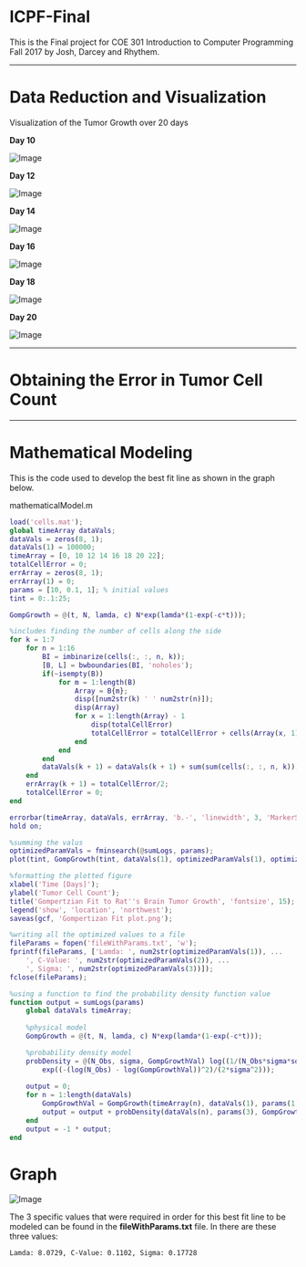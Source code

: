 # ICPF-Final

This is the Final project for COE 301 Introduction to Computer Programming Fall 2017 by Josh, Darcey and Rhythem.

---

# Data Reduction and Visualization

Visualization of the Tumor Growth over 20 days

**Day 10**

![Image](https://github.com/josh20ny/ICPF-Final/blob/master/results/Data%20Visualization%20(Part%201)/PlotAtDay10.png)

**Day 12**

![Image](https://github.com/josh20ny/ICPF-Final/blob/master/results/Data%20Visualization%20(Part%201)/PlotAtDay12.png)

**Day 14**

![Image](https://github.com/josh20ny/ICPF-Final/blob/master/results/Data%20Visualization%20(Part%201)/PlotAtDay14.png)

**Day 16**

![Image](https://github.com/josh20ny/ICPF-Final/blob/master/results/Data%20Visualization%20(Part%201)/PlotAtDay16.png)

**Day 18**

![Image](https://github.com/josh20ny/ICPF-Final/blob/master/results/Data%20Visualization%20(Part%201)/PlotAtDay18.png)

**Day 20**

![Image](https://github.com/josh20ny/ICPF-Final/blob/master/results/Data%20Visualization%20(Part%201)/PlotAtDay20.png)

---

# Obtaining the Error in Tumor Cell Count

---

# Mathematical Modeling

This is the code used to develop the best fit line as shown in the graph below.

mathematicalModel.m

```MATLAB
load('cells.mat');
global timeArray dataVals;
dataVals = zeros(8, 1);
dataVals(1) = 100000;
timeArray = [0, 10 12 14 16 18 20 22];
totalCellError = 0;
errArray = zeros(8, 1);
errArray(1) = 0;
params = [10, 0.1, 1]; % initial values
tint = 0:.1:25;

GompGrowth = @(t, N, lamda, c) N*exp(lamda*(1-exp(-c*t)));

%includes finding the number of cells along the side
for k = 1:7
    for n = 1:16
        BI = imbinarize(cells(:, :, n, k));
        [B, L] = bwboundaries(BI, 'noholes');
        if(~isempty(B))
            for m = 1:length(B)
                Array = B{m};
                disp([num2str(k) ' ' num2str(n)]);
                disp(Array)
                for x = 1:length(Array) - 1
                    disp(totalCellError)
                    totalCellError = totalCellError + cells(Array(x, 1), Array(x, 2), n, k);
                end
            end
        end
        dataVals(k + 1) = dataVals(k + 1) + sum(sum(cells(:, :, n, k)));
    end
    errArray(k + 1) = totalCellError/2;
    totalCellError = 0;
end

errorbar(timeArray, dataVals, errArray, 'b.-', 'linewidth', 3, 'MarkerSize', 32, 'DisplayName', 'Experimental Data');
hold on;

%summing the valus
optimizedParamVals = fminsearch(@sumLogs, params);
plot(tint, GompGrowth(tint, dataVals(1), optimizedParamVals(1), optimizedParamVals(2)), 'linewidth', 4, 'color', 'r', 'DisplayName', 'Gomertizan Fit');

%formatting the plotted figure
xlabel('Time [Days]');
ylabel('Tumor Cell Count');
title('Gompertzian Fit to Rat''s Brain Tumor Growth', 'fontsize', 15);
legend('show', 'location', 'northwest');
saveas(gcf, 'Gompertizan Fit plot.png');

%writing all the optimized values to a file
fileParams = fopen('fileWithParams.txt', 'w');
fprintf(fileParams, ['Lamda: ', num2str(optimizedParamVals(1)), ...
    ', C-Value: ', num2str(optimizedParamVals(2)), ...
    ', Sigma: ', num2str(optimizedParamVals(3))]);
fclose(fileParams);

%using a function to find the probability density function value
function output = sumLogs(params)
    global dataVals timeArray;
    
    %physical model
    GompGrowth = @(t, N, lamda, c) N*exp(lamda*(1-exp(-c*t)));

    %probability density model
    probDensity = @(N_Obs, sigma, GompGrowthVal) log((1/(N_Obs*sigma*sqrt(2*pi))) * ...
        exp((-(log(N_Obs) - log(GompGrowthVal))^2)/(2*sigma^2)));
    
    output = 0;
    for n = 1:length(dataVals)
        GompGrowthVal = GompGrowth(timeArray(n), dataVals(1), params(1), params(2));
        output = output + probDensity(dataVals(n), params(3), GompGrowthVal);
    end
    output = -1 * output;
end
```

# Graph

![Image](https://github.com/josh20ny/ICPF-Final/blob/master/results/Gompertzian%20Fit%20(Part%203)/Gompertizan%20Fit%20plot.png)

The 3 specific values that were required in order for this best fit line to be modeled can be found in the **fileWithParams.txt** file. In there are these three values:

`Lamda: 8.0729, C-Value: 0.1102, Sigma: 0.17728`
